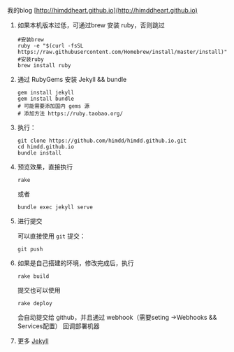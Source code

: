 
我的blog [http://himddheart.github.io](http://himddheart.github.io) 

1. 如果本机版本过低，可通过brew 安装 ruby，否则跳过

    ```
    #安装brew
    ruby -e "$(curl -fsSL https://raw.githubusercontent.com/Homebrew/install/master/install)"
    #安装ruby
    brew install ruby
    ```

2. 通过 RubyGems 安装 Jekyll && bundle

    ```
    gem install jekyll
    gem install bundle
    # 可能需要添加国内 gems 源
    # 添加方法 https://ruby.taobao.org/
    ```

3. 执行：

    ```
    git clone https://github.com/himdd/himdd.github.io.git
    cd himdd.github.io
    bundle install
    ```

4. 预览效果，直接执行

    ```
    rake
    ```
    或者
    ```
    bundle exec jekyll serve
    ```


5. 进行提交

    可以直接使用 ```git``` 提交：
    ```
    git push
    ```

6. 如果是自己搭建的环境，修改完成后，执行

    ```
    rake build
    ```

    提交也可以使用
    ```
    rake deploy
    ```
    会自动提交给 github，并且通过 webhook（需要seting ->Webhooks && Services配置） 回调部署机器
    
7. 更多
[Jekyll](http://jekyllrb.com) 
